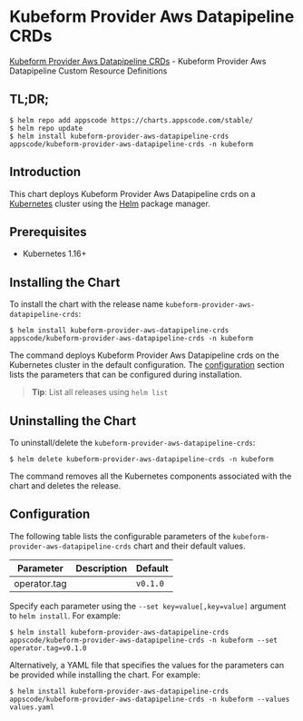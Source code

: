 # Kubeform Provider Aws Datapipeline CRDs

[Kubeform Provider Aws Datapipeline CRDs](https://github.com/kubeform) - Kubeform Provider Aws Datapipeline Custom Resource Definitions

## TL;DR;

```console
$ helm repo add appscode https://charts.appscode.com/stable/
$ helm repo update
$ helm install kubeform-provider-aws-datapipeline-crds appscode/kubeform-provider-aws-datapipeline-crds -n kubeform
```

## Introduction

This chart deploys Kubeform Provider Aws Datapipeline crds on a [Kubernetes](http://kubernetes.io) cluster using the [Helm](https://helm.sh) package manager.

## Prerequisites

- Kubernetes 1.16+

## Installing the Chart

To install the chart with the release name `kubeform-provider-aws-datapipeline-crds`:

```console
$ helm install kubeform-provider-aws-datapipeline-crds appscode/kubeform-provider-aws-datapipeline-crds -n kubeform
```

The command deploys Kubeform Provider Aws Datapipeline crds on the Kubernetes cluster in the default configuration. The [configuration](#configuration) section lists the parameters that can be configured during installation.

> **Tip**: List all releases using `helm list`

## Uninstalling the Chart

To uninstall/delete the `kubeform-provider-aws-datapipeline-crds`:

```console
$ helm delete kubeform-provider-aws-datapipeline-crds -n kubeform
```

The command removes all the Kubernetes components associated with the chart and deletes the release.

## Configuration

The following table lists the configurable parameters of the `kubeform-provider-aws-datapipeline-crds` chart and their default values.

|  Parameter   | Description | Default  |
|--------------|-------------|----------|
| operator.tag |             | `v0.1.0` |


Specify each parameter using the `--set key=value[,key=value]` argument to `helm install`. For example:

```console
$ helm install kubeform-provider-aws-datapipeline-crds appscode/kubeform-provider-aws-datapipeline-crds -n kubeform --set operator.tag=v0.1.0
```

Alternatively, a YAML file that specifies the values for the parameters can be provided while
installing the chart. For example:

```console
$ helm install kubeform-provider-aws-datapipeline-crds appscode/kubeform-provider-aws-datapipeline-crds -n kubeform --values values.yaml
```
